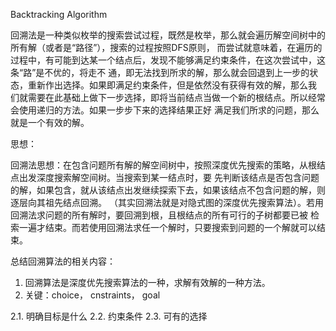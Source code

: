 Backtracking Algorithm

回溯法是一种类似枚举的搜索尝试过程，既然是枚举，那么就会遍历解空间树中的所有解（或者是“路径”），搜索的过程按照DFS原则，
而尝试就意味着，在遍历的过程中，有可能到达某一个结点后，发现不能够满足约束条件，在这次尝试中，这条“路”是不优的，将走不
通，即无法找到所求的解，那么就会回退到上一步的状态，重新作出选择。如果即满足约束条件，但是依然没有获得有效的解，那么我
们就需要在此基础上做下一步选择，即将当前结点当做一个新的根结点。所以经常会使用递归的方法。如果一步步下来的选择结果正好
满足我们所求的问题，那么就是一个有效的解。

思想：

回溯法思想：在包含问题所有解的解空间树中，按照深度优先搜索的策略，从根结点出发深度搜索解空间树。当搜索到某一结点时，要
先判断该结点是否包含问题的解，如果包含，就从该结点出发继续探索下去，如果该结点不包含问题的解，则逐层向其祖先结点回溯。
（其实回溯法就是对隐式图的深度优先搜索算法）。若用回溯法求问题的所有解时，要回溯到根，且根结点的所有可行的子树都要已被
检索一遍才结束。而若使用回溯法求任一个解时，只要搜索到问题的一个解就可以结束。


总结回溯算法的相关内容：
1. 回溯算法是深度优先搜索算法的一种，求解有效解的一种方法。
2. 关键：choice， cnstraints， goal

2.1. 明确目标是什么
2.2. 约束条件
2.3. 可有的选择
